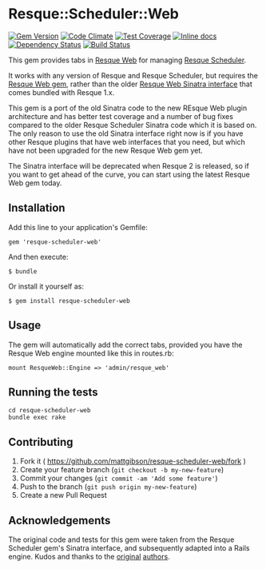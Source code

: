 # Resque::Scheduler::Web

[![Gem Version](https://badge.fury.io/rb/resque-scheduler-web.svg)](http://badge.fury.io/rb/resque-scheduler-web)
[![Code Climate](https://codeclimate.com/github/mattgibson/resque-scheduler-web/badges/gpa.svg)](https://codeclimate.com/github/mattgibson/resque-scheduler-web)
[![Test Coverage](https://codeclimate.com/github/mattgibson/resque-scheduler-web/badges/coverage.svg)](https://codeclimate.com/github/mattgibson/resque-scheduler-web)
[![Inline docs](http://inch-ci.org/github/mattgibson/resque-scheduler-web.svg?branch=master)](http://inch-ci.org/github/mattgibson/resque-scheduler-web)
[![Dependency Status](https://gemnasium.com/mattgibson/resque-scheduler-web.svg)](https://gemnasium.com/mattgibson/resque-scheduler-web)
[![Build Status](https://travis-ci.org/mattgibson/resque-scheduler-web.svg?branch=master)](https://travis-ci.org/mattgibson/resque-scheduler-web)

This gem provides tabs in [Resque Web](https://github.com/resque/resque-web) for managing 
[Resque Scheduler](https://github.com/resque/resque-scheduler). 

It works with any version
of Resque and Resque Scheduler, but requires the [Resque Web gem](https://github.com/resque/resque-web),
rather than the older [Resque Web Sinatra interface](https://github.com/resque/resque/tree/1-x-stable#the-front-end)
that comes bundled with Resque 1.x. 

This gem is a port of the old Sinatra code to the new REsque Web plugin architecture and has better test coverage 
and a number of bug fixes compared to the older Resque Scheduler Sinatra code
which it is based on. The only reason to use the old Sinatra interface right now is if you have other
Resque plugins that have web interfaces that you need, but which have not been upgraded for the new Resque Web gem yet.

The Sinatra interface will be deprecated when Resque 2 is released, so if you want
to get ahead of the curve, you can start using the latest Resque Web gem today.


## Installation

Add this line to your application's Gemfile:

    gem 'resque-scheduler-web'

And then execute:

    $ bundle

Or install it yourself as:

    $ gem install resque-scheduler-web

## Usage

The gem will automatically add the correct tabs, provided you have the Resque
Web engine mounted like this in routes.rb:

    mount ResqueWeb::Engine => 'admin/resque_web'

## Running the tests

    cd resque-scheduler-web
    bundle exec rake

## Contributing

1. Fork it ( https://github.com/mattgibson/resque-scheduler-web/fork )
2. Create your feature branch (`git checkout -b my-new-feature`)
3. Commit your changes (`git commit -am 'Add some feature'`)
4. Push to the branch (`git push origin my-new-feature`)
5. Create a new Pull Request


## Acknowledgements

The original code and tests for this gem were taken from the Resque Scheduler gem's
Sinatra interface, and subsequently adapted into a Rails engine. Kudos and
thanks to the [original](https://github.com/resque/resque-scheduler/commits/master/lib/resque/scheduler/server.rb)
[authors](https://github.com/resque/resque-scheduler/commits/e0e91aa238c51db12794755430a7411c6ad1bfca/lib/resque_scheduler/server.rb).
